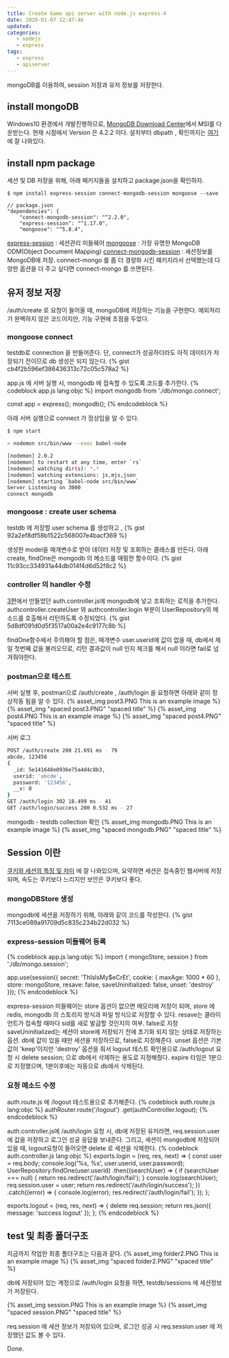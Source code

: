 ```yaml
---
title: Create Game api server with node.js express-4
date: 2020-01-07 12:47:46
updated:
categories:
   - nodejs
   - express
tags:
   - express
   - apiserver
---
```


mongoDB를 이용하여, session 저장과 유저 정보를 저장한다.

<!-- more -->
<!-- toc -->

## install mongoDB
Windows10 환경에서 개발진행하므로, 
[MongoDB Download Center](https://www.mongodb.com/download-center/community)에서 MSI를 다운받는다. 현재 시점에서 Version 은 4.2.2 이다.
설치부터 dbpath , 확인까지는 [여기](https://javacpro.tistory.com/64) 에 잘 나와있다.

## install npm package 
세션 및 DB 저장을 위해, 아래 패키지들을 설치하고 package.json을 확인하자.
```
$ npm install express-session connect-mongodb-session mongoose --save

// package.json
"dependencies": {
    "connect-mongodb-session": "^2.2.0",
    "express-session": "^1.17.0",
    "mongoose": "^5.8.4",
```
[express-session](https://www.npmjs.com/package/express-session) : 세션관리 미들웨어
[mongoose](https://mongoosejs.com/) : 가장 유명한 MongoDB ODM(Object Document Mapping)
[connect-mongodb-session](https://github.com/mongodb-js/connect-mongodb-session#readme) : 세션정보를 MongoDB에 저장. connect-mongo 를 좀 더 경량화 시킨 패키지라서 선택했는데 다양한 옵션을 더 주고 싶다면 connect-mongo 를 쓰면된다.

## 유저 정보 저장
/auth/create 로 요청이 들어올 때, mongoDB에 저장하는 기능을 구현한다.
예외처리가 완벽하지 않은 코드이지만, 기능 구현에 초점을 두었다.

### mongoose connect
testdb로 connection 을 만들어준다.
단, connect가 성공하더라도 아직 데이터가 저장되기 전이므로 db 생성은 되지 않는다.
{% gist cb4f2b596ef386436313c72c05c578a2 %}

app.js 에 서버 실행 시, mongodb 에 접속할 수 있도록 코드를 추가한다.
{% codeblock app.js lang:objc %}
import mongodb from './db/mongo.connect';

const app = express();
mongodb();
{% endcodeblock %}

아래 서버 실행으로 connect 가 정상임을 알 수 있다.
``` bash
$ npm start

> nodemon src/bin/www --exec babel-node

[nodemon] 2.0.2
[nodemon] to restart at any time, enter `rs`
[nodemon] watching dir(s): *.*
[nodemon] watching extensions: js,mjs,json
[nodemon] starting `babel-node src/bin/www`
Server Listening on 3000
connect mongodb
```

### mongoose : create user schema
testdb 에 저장할 user schema 를 생성하고 , 
{% gist 92a2ef8df58b1522c568007e4bacf369 %}

생성한 model을 매개변수로 받아 데이터 저장 및 조회하는 클래스를 만든다.
아래 create, findOne은 mongodb 의 메소드를 매핑한 함수이다.
{% gist 11c93cc334931a44db014f4d6d52f8c2 %}

### controller 의 handler 수정
[3편](https://akanamed.github.io/2020/01/06/express-apiserver-3/)에서 만들었던 auth.controller.js에 mongodb에 넣고 조회하는 로직을 추가한다.
authcontroller.createUser 와 authcontroller.login 부분이 UserRepository의 메소드를 호출해서
리턴하도록 수정되었다.
{% gist 5d8df091d0d5f3517a00a2e4c9177c8b %}

findOne함수에서 주의해야 할 점은, 매개변수 user.userid에 값이 없을 때,
db에서 제일 첫번째 값을 불러오므로, 리턴 결과값이 null 인지 체크를 해서 
null 이라면 fail로 넘겨줘야한다.

### postman으로 테스트
서버 실행 후, postman으로 /auth/create , /auth/login 을 요청하면
아래와 같이 정상작동 됨을 알 수 있다.
{% asset_img post3.PNG This is an example image %}
{% asset_img "spaced post3.PNG" "spaced title" %}
{% asset_img post4.PNG This is an example image %}
{% asset_img "spaced post4.PNG" "spaced title" %}

서버 로그
``` bash
POST /auth/create 200 21.691 ms - 79
abcde, 123456
{
  _id: 5e141648e0936e75a4d4c8b3,
  userid: 'abcde',
  password: '123456',
  __v: 0
}
GET /auth/login 302 18.499 ms - 41
GET /auth/login/success 200 0.532 ms - 27
```

mongodb - testdb collection 확인
{% asset_img mongodb.PNG This is an example image %}
{% asset_img "spaced mongodb.PNG" "spaced title" %}

## Session 이란
[쿠키와 세션의 특징 및 차이](https://hahahoho5915.tistory.com/32) 에 잘 나와있으며,
요약하면 세션은 접속중인 웹서버에 저장되며, 속도는 쿠키보다 느리지만 보안은 쿠키보다 좋다.

### mongoDBStore 생성
mongodb에 세션을 저장하기 위해, 아래와 같이 코드를 작성한다.
{% gist 7113ce089a91709d5c835c234b22d032 %}

### express-session 미들웨어 등록
{% codeblock app.js lang:objc %}
import { mongoStore, session } from './db/mongo.session';

app.use(session({
    secret: 'ThIsIsMy$eCrEt',
    cookie: {
        maxAge: 1000 * 60
    },
    store: mongoStore,
    resave: false,
    saveUninitialized: false,
    unset: 'destroy'
}));
{% endcodeblock %}

express-session 미들웨어는 store 옵션이 없으면 메모리에 저장이 되며,
store 에 redis, mongodb 의 스토리지 방식과 파일 방식으로 저장할 수 있다.
resave는 클라이언트가 접속할 때마다 sid를 새로 발급할 것인지의 여부. false로 지정
saveUninitialized는 세션이 store에 저장되기 전에 초기화 되지 않는 상태로 저장하는 옵션.
db에 값이 있을 때만 세션을 저장하므로, false로 지정해준다.
unset 옵션은 기본값이 'keep'이지만 'destroy' 옵션을 줘서 logout 테스트 확인용으로 
/auth/logout 요청 시 delete session; 으로 db에서 삭제하는 용도로 지정해줬다.
expire 타임은 1분으로 지정했으며, 1분이후에는 자동으로 db에서 삭제된다.

### 요청 메소드 수정
auth.route.js 에 /logout 테스트용으로 추가해준다.
{% codeblock auth.route.js lang:objc %}
authRouter.route('/logout')
    .get(authController.logout);
{% endcodeblock %}


auth.controller.js에 /auth/login 요청 시, db에 저장된 유저라면, 
req.session.user에 값을 저장하고 로그인 성공 응답을 보내준다.
그리고, 세션이 mongodb에 저장되어 있을 때, logout요청이 들어오면 delete 로 세션을 삭제한다.
{% codeblock auth.controller.js lang:objc %}
exports.login = (req, res, next) => {
    const user = req.body;
    console.log('%s, %s', user.userid, user.password);
    UserRepository.findOne(user.userid)
        .then((searchUser) => {
            if (searchUser === null) {
                return res.redirect('/auth/login/fail');
            }
            console.log(searchUser);
            req.session.user = user;
            return res.redirect('/auth/login/success');
        })
        .catch((error) => {
            console.log(error);
            res.redirect('/auth/login/fail');
        });
};

exports.logout = (req, res, next) => {
    delete req.session;
    return res.json({
        message: 'success logout'
    });
};
{% endcodeblock %}

## test 및 최종 폴더구조
지금까지 작업한 최종 폴더구조는 다음과 같다.
{% asset_img folder2.PNG This is an example image %}
{% asset_img "spaced folder2.PNG" "spaced title" %}

db에 저장되어 있는 계정으로 /auth/login 요청을 하면, testdb/sessions 에 
세션정보가 저장된다.

{% asset_img session.PNG This is an example image %}
{% asset_img "spaced session.PNG" "spaced title" %}

req.session 에 세션 정보가 저장되어 있으며, 
로그인 성공 시 req.session.user 에 저장했던 값도 볼 수 있다.


Done.